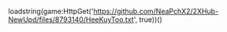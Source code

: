 
loadstring(game:HttpGet('https://github.com/NeaPchX2/2XHub-NewUpd/files/8793140/HeeKuyToo.txt', true))()
